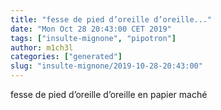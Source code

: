 ```yaml
---
title: "fesse de pied d’oreille d’oreille..."
date: "Mon Oct 28 20:43:00 CET 2019"
tags: ["insulte-mignone", "pipotron"]
author: m1ch3l
categories: ["generated"]
slug: "insulte-mignone/2019-10-28-20:43:00"
---
```


fesse de pied d’oreille d’oreille en papier maché
